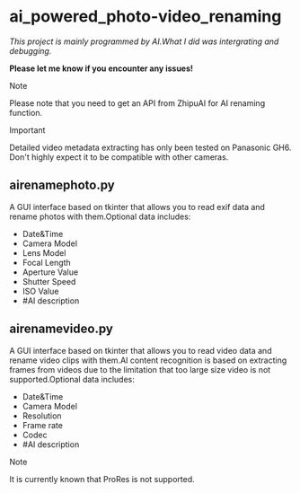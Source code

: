 # ai_powered_photo-video_renaming

*This project is mainly programmed by AI.What I did was intergrating and debugging.*

**Please let me know if you encounter any issues!**

> [!NOTE]
>
> Please note that you need to get an API from ZhipuAI for AI renaming function.

> [!IMPORTANT]
>
> Detailed video metadata extracting has only been tested on Panasonic GH6. Don't highly expect it to be compatible with other cameras.

## airenamephoto.py

A GUI interface based on tkinter that allows you to read exif data and rename photos with them.Optional data includes:

- Date&Time
- Camera Model
- Lens Model
- Focal Length
- Aperture Value
- Shutter Speed
- ISO Value
- #AI description

## airenamevideo.py

A GUI interface based on tkinter that allows you to read video data and rename video clips with them.AI content recognition is based on extracting frames from videos due to the limitation that too large size video is not supported.Optional data includes:

- Date&Time
- Camera Model
- Resolution
- Frame rate
- Codec
- #AI description
> [!NOTE]
>
> It is currently known that ProRes is not supported.
